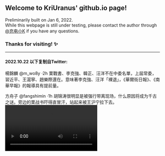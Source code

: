 ## Welcome to KriUranus' github.io page!

Preliminarily built on Jan 6, 2022. <br>
While this webpage is still under testing, please contact the author through [@充电小K](https://weibo.com/5890835949/profile) if you have any questions.

### Thanks for visiting! ✨

______
<!-- 
## 昨天发生的事情：
- 导师下午突然跟我说有个高优先的任务，是从给定的、已经爬取到链接的网站中，提取敏感词，主要是反国反党的这一类
- 我看了看部分已被其他实习生提取的敏感词，全是什么防疫、核酸、强制、二十大，我笑死
- 最离谱的是有个网址在Facebook上面，为了完成这项工作我只能翻墙注册fb账号打开网页
- 完成这个任务时，我的心情分三种：我擦，这也敏感？ / 好地方，记住了 / 有道理，说得真好
 -->
#### 2022.10.22 以下复制自Twitter:  

楊錦麟 @m_wo8y ·2h
栗戰書、李克強、韓正、汪洋不在中委名單，上屆常委，習近平、王滬寧、趙樂際還在。意味著李克強、汪洋「裸退」，《華爾街日報》、《南華早報》的報導具有提前量。  
  
  

方舟子 @fangshimin ·1h
胡锦涛很明显是被强行带离现场，什么原因将成为千古之谜。旁边的栗战书吓得直冒汗，站起来被王沪宁拉下去。  
<video src="202210221546.mp4"></video>
